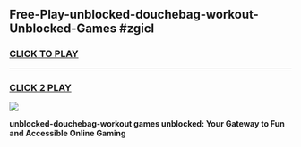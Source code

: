 
## Free-Play-unblocked-douchebag-workout-Unblocked-Games #zgicl
<h3>
<a href="https://news.freeplayer.one?title=unblocked-douchebag-workout&ref=8M">CLICK TO PLAY</a></h3>
<hr>

<h3>
<a href="https://news.freeplayer.one?title=unblocked-douchebag-workout&ref=8M">CLICK 2 PLAY</a>
  
</h3>

<a href="https://news.freeplayer.one?title=unblocked-douchebag-workout&ref=8M"><img src="https://clearcache.store/games.png"></a>


**unblocked-douchebag-workout games unblocked: Your Gateway to Fun and Accessible Online Gaming**
